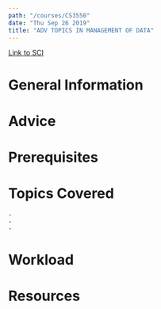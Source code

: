 ```yaml
---
path: "/courses/CS3550"
date: "Thu Sep 26 2019"
title: "ADV TOPICS IN MANAGEMENT OF DATA"
---
```

[Link to SCI]("http://courses.sci.pitt.edu/courses/courses/view/CS-3550")

# General Information

# Advice


# Prerequisites
<!-- PREREQ_REPLACEMENT (Do not remove) -->

<!-- END PREREQ_REPLACEMENT (Do not remove) -->
# Topics Covered
	- 
	-
	-
# Workload

<!-- TESTIMONIALS
# Testimonials
This gets replaced with Gatsby, its
data comes from Google Sheets for easier
editing!
-->

# Resources
